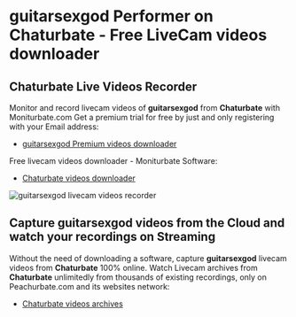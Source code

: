 # guitarsexgod Performer on Chaturbate - Free LiveCam videos downloader

## Chaturbate Live Videos Recorder

Monitor and record livecam videos of **guitarsexgod** from **Chaturbate** with Moniturbate.com
Get a premium trial for free by just and only registering with your Email address:
* [guitarsexgod Premium videos downloader](https://moniturbate.com/request-demo-licence-key.html)

Free livecam videos downloader - Moniturbate Software:
* [Chaturbate videos downloader](https://moniturbate.com/moniturbate-download-software.html)

![guitarsexgod livecam videos recorder](https://peachurnet.com/templates/moniturbate-software.png)


## Capture guitarsexgod videos from the Cloud and watch your recordings on Streaming

Without the need of downloading a software, capture **guitarsexgod** livecam videos from **Chaturbate** 100% online.
Watch Livecam archives from **Chaturbate** unlimitedly from thousands of existing recordings, only on Peachurbate.com and its websites network:
* [Chaturbate videos archives](https://peachurnet.com/)